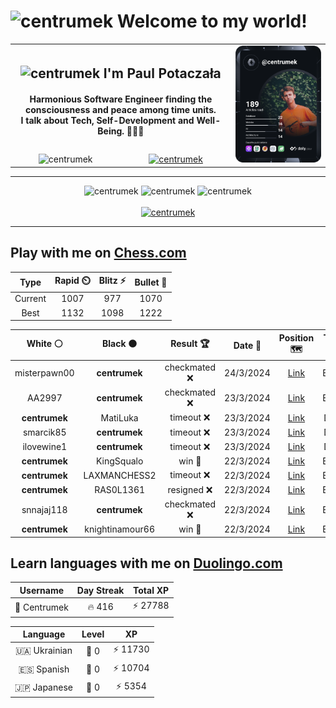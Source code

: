 <h1>
  <img
    src="https://emojis.slackmojis.com/emojis/images/1531849430/4246/blob-sunglasses.gif"
    width="30"
    alt="centrumek"
  />
  Welcome to my world!
</h1>

<table>
  <tbody>
    <tr>
      <td align="center" width="70%" colspan="2">
        <h2>
          <img
            src="https://raw.githubusercontent.com/MartinHeinz/MartinHeinz/master/wave.gif"
            width="30px"
            alt="centrumek"
          />
          I'm Paul Potaczała
        </h2>
        <h4>
          Harmonious Software Engineer finding the consciousness and peace among time units.
          <br/>
          I talk about Tech, Self-Development and Well-Being. 🌿🧘🚀
        </h4>
      </td>
      <td width="30%" rowspan="2">
        <a href="https://app.daily.dev/centrumek">
          <img
            src="./devcard.svg"
            alt="centrumek"
          />
        </a>
      </td>
    </tr>
    <tr align="center">
      <td>
        <img
          src="https://komarev.com/ghpvc/?username=centrumek&label=visitors&color=0e75b6&style=flat"
          alt="centrumek"
        >
      </td>
      <td>
        <a href="https://stackoverflow.com/users/14496012/centrumek">
          <img
            src="https://stackoverflow.com/users/flair/14496012.png?theme=dark"
            alt="centrumek"
          >
        </a>
      </td>
    </tr>
  </tbody>
</table>

---
<div align="center">
  <img 
    src="https://github-readme-stats.vercel.app/api?username=centrumek&show_icons=true&count_private=true&theme=dark&hide_border=true&hide=issues,contribs&bg_color=00000000"
    alt="centrumek"
  />
  <img
    src="https://github-readme-stats.vercel.app/api/top-langs/?username=centrumek&layout=compact&hide_border=true&theme=dark&bg_color=00000000&langs_count=6&exclude_repo=air-statistic-app"
    alt="centrumek"
  />
  <img 
    src="https://github-readme-streak-stats.herokuapp.com?user=centrumek&theme=dark&hide_border=true&background=FFFFFF00"
    alt="centrumek"
  />
  <br/>
  <br/>
  <a href="https://www.buymeacoffee.com/centrumek">
    <img
      src="https://cdn.buymeacoffee.com/buttons/v2/default-orange.png"
      height="50"
      width="210"
      alt="centrumek"
    />
  </a>
</div>

---

## Play with me on [Chess.com](https://www.chess.com/member/centrumek)

<div align="center">
<!--START_SECTION:chessStats-->
<!-- Automatically generated with https://github.com/Balastrong/chess-stats-action -->

| Type | Rapid ⏲️ | Blitz ⚡ | Bullet 🔫 |
|:---:|:---:|:---:|:---:|
| Current | 1007 | 977 | 1070 |
| Best | 1132 | 1098 | 1222 |

| White ⚪ | Black ⚫ | Result 🏆 | Date 📅 | Position 🗺️ | Type 🕕 |
|:---:|:---:|:---:|:---:|:---:|:---:|
| misterpawn00 | **centrumek** | checkmated ❌ | 24/3/2024 | <a href="http://www.ee.unb.ca/cgi-bin/tervo/fen.pl?select=4Q1k1/8/3B2K1/7P/6P1/8/8/8 b - -">Link</a> | Bullet |
| AA2997 | **centrumek** | checkmated ❌ | 23/3/2024 | <a href="http://www.ee.unb.ca/cgi-bin/tervo/fen.pl?select=2bQ1k2/6b1/p3p2p/1P3p1B/3P1P2/2P1P3/6PP/R1B2RK1 b - -">Link</a> | Bullet |
| **centrumek** | MatiLuka | timeout ❌ | 23/3/2024 | <a href="http://www.ee.unb.ca/cgi-bin/tervo/fen.pl?select=rnbqkb1r/ppp1pppp/5n2/3p4/3P4/2P5/PP2PPPP/RNBQKBNR w KQkq - 1 3">Link</a> | Daily |
| smarcik85 | **centrumek** | timeout ❌ | 23/3/2024 | <a href="http://www.ee.unb.ca/cgi-bin/tervo/fen.pl?select=r1bqkb1r/ppp2p2/2np1n1p/3Np1p1/4P3/3PBP2/PPP3PP/R2QKBNR b KQkq - 1 7">Link</a> | Daily |
| ilovewine1 | **centrumek** | timeout ❌ | 23/3/2024 | <a href="http://www.ee.unb.ca/cgi-bin/tervo/fen.pl?select=rnbqkbnr/pppp1ppp/8/4p3/8/2N1P3/PPPP1PPP/R1BQKBNR b KQkq - 1 2">Link</a> | Daily |
| **centrumek** | KingSqualo | win 🥇 | 22/3/2024 | <a href="http://www.ee.unb.ca/cgi-bin/tervo/fen.pl?select=8/pp1k4/2pp1R2/7P/P1KP3r/2P3r1/1R6/8 b - -">Link</a> | Bullet |
| **centrumek** | LAXMANCHESS2 | timeout ❌ | 22/3/2024 | <a href="http://www.ee.unb.ca/cgi-bin/tervo/fen.pl?select=8/1k4p1/p6p/3P4/4pP1P/4B3/5r2/3K4 w - -">Link</a> | Bullet |
| **centrumek** | RAS0L1361 | resigned ❌ | 22/3/2024 | <a href="http://www.ee.unb.ca/cgi-bin/tervo/fen.pl?select=r3k2r/1ppb1ppp/p3pn2/8/1PP1Pb2/2N2P1P/P5P1/R4K2 w kq -">Link</a> | Bullet |
| snnajaj118 | **centrumek** | checkmated ❌ | 22/3/2024 | <a href="http://www.ee.unb.ca/cgi-bin/tervo/fen.pl?select=r6k/2R3Q1/3p1n1p/4p1p1/4P3/2NP2P1/1P3PKP/q7 b - -">Link</a> | Bullet |
| **centrumek** | knightinamour66 | win 🥇 | 22/3/2024 | <a href="http://www.ee.unb.ca/cgi-bin/tervo/fen.pl?select=2kr2nr/ppp1n2p/5p1b/1PNp4/P2P1PQ1/2P1P3/7P/1RB1KB1R b K -">Link</a> | Bullet |

<!--END_SECTION:chessStats-->
</div>

## Learn languages with me on [Duolingo.com](https://www.duolingo.com/profile/Centrumek)

<div align="center">
<!--START_SECTION:duolingoStats-->
<!-- Automatically generated with https://github.com/centrumek/duolingo-readme-stats-->

| Username | Day Streak | Total XP |
|:---:|:---:|:---:|
| 👤 Centrumek | 🔥 416 | ⚡ 27788 |

| Language | Level | XP |
|:---:|:---:|:---:|
| 🇺🇦 Ukrainian | 👑 0 | ⚡ 11730 |
| 🇪🇸 Spanish | 👑 0 | ⚡ 10704 |
| 🇯🇵 Japanese | 👑 0 | ⚡ 5354 |

<!--END_SECTION:duolingoStats-->
</div>
<!--
**centrumek/centrumek** is a ✨ _special_ ✨ repository because its `README.md` (this file) appears on your GitHub profile.

Here are some ideas to get you started:

- 🔭 I’m currently working on ...
- 🌱 I’m currently learning ...
- 👯 I’m looking to collaborate on ...
- 🤔 I’m looking for help with ...
- 💬 Ask me about ...
- 📫 How to reach me: ...
- 😄 Pronouns: ...
- ⚡ Fun fact: ...
-->
